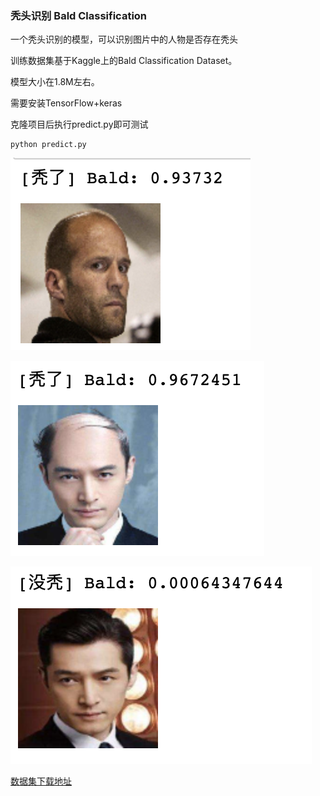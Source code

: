 
### 秃头识别 Bald Classification

一个秃头识别的模型，可以识别图片中的人物是否存在秃头

训练数据集基于Kaggle上的Bald Classification Dataset。

模型大小在1.8M左右。

需要安装TensorFlow+keras

克隆项目后执行predict.py即可测试

    python predict.py


![](img/res1.png)

![](img/res2.png)

![](img/res3.png)


[数据集下载地址](https://hyper.ai/datasets/12385)